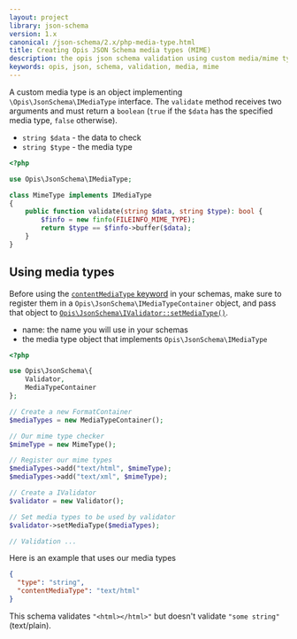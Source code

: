 ```yaml
---
layout: project
library: json-schema
version: 1.x
canonical: /json-schema/2.x/php-media-type.html
title: Creating Opis JSON Schema media types (MIME)
description: the opis json schema validation using custom media/mime types
keywords: opis, json, schema, validation, media, mime
---
```


A custom media type is an object implementing `\Opis\JsonSchema\IMediaType` interface.
The `validate` method receives two arguments and must return 
a `boolean` (`true` if the `$data` has the specified media type, `false` otherwise).
- `string $data` - the data to check
- `string $type` - the media type

```php
<?php

use Opis\JsonSchema\IMediaType;

class MimeType implements IMediaType
{
    public function validate(string $data, string $type): bool {
        $finfo = new finfo(FILEINFO_MIME_TYPE);
        return $type == $finfo->buffer($data);
    }
}
```

## Using media types

Before using the [`contentMediaType` keyword](string.html#contentmediatype) in your schemas, make sure
to register them in a `Opis\JsonSchema\IMediaTypeContainer` object, and pass
that object to [`Opis\JsonSchema\IValidator::setMediaType()`](php-validator.html#setmediatype).
- name: the name you will use in your schemas
- the media type object that implements `Opis\JsonSchema\IMediaType`

```php
<?php

use Opis\JsonSchema\{
    Validator,
    MediaTypeContainer
};

// Create a new FormatContainer
$mediaTypes = new MediaTypeContainer();

// Our mime type checker
$mimeType = new MimeType();

// Register our mime types
$mediaTypes->add("text/html", $mimeType);
$mediaTypes->add("text/xml", $mimeType);

// Create a IValidator
$validator = new Validator();

// Set media types to be used by validator
$validator->setMediaType($mediaTypes);

// Validation ...

```

Here is an example that uses our media types

```json
{
  "type": "string",
  "contentMediaType": "text/html"
}
```

This schema validates `"<html></html>"` but doesn't validate `"some string"` (text/plain).